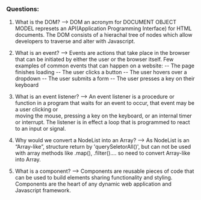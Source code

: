 ### Questions:
1. What is the DOM?
-->		DOM an acronym for DOCUMENT  OBJECT  MODEL represets an API(Application Programming Interface) for HTML documents. 
		The DOM consists of a hierachal tree of nodes which allow developers to traverse and alter with Javascript.

2. What is an event?
-->		Events are actions that take place in the browser that can be initiated by either the user or the browser itself. 
		Few examples of common events that can happen on a website:
				--  The page finishes loading
				--  The user clicks a button
				--  The user hovers over a dropdown
				--  The user submits a form
				--  The user presses a key on their keyboard


3. What is an event listener?
-->		An event listener is a procedure or function in a program that waits for an event to occur, that event may be a user clicking or 	
		moving the mouse, pressing a key on the keyboard, or an internal timer or interrupt. The listener is in effect a loop that is programmed to react to an input or signal.

4. Why would we convert a NodeList into an Array?
-->		As NodeList  is an “Array-like”, structure return by 'querySeletorAll()', but can not be used with array 
		methods like .map(), .filter().... so need to convert Array-like into Array.

5. What is a component? 
-->		Components are reusable pieces of code that can be used to build elements sharing functionality and styling. Components are the 
		heart of any dynamic web application and Javascript framework.

